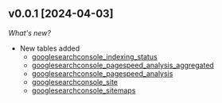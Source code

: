 ## v0.0.1 [2024-04-03]

_What's new?_

- New tables added
  - [googlesearchconsole_indexing_status](https://hub.steampipe.io/plugins/turbot/googlesearchconsole/tables/googlesearchconsole_indexing_status)
  - [googlesearchconsole_pagespeed_analysis_aggregated](https://hub.steampipe.io/plugins/turbot/googlesearchconsole/tables/googlesearchconsole_pagespeed_analysis_aggregated)
  - [googlesearchconsole_pagespeed_analysis](https://hub.steampipe.io/plugins/turbot/googlesearchconsole/tables/googlesearchconsole_pagespeed_analysis)
  - [googlesearchconsole_site](https://hub.steampipe.io/plugins/turbot/googlesearchconsole/tables/googlesearchconsole_site)
  - [googlesearchconsole_sitemaps](https://hub.steampipe.io/plugins/turbot/googlesearchconsole/tables/googlesearchconsole_sitemaps)
